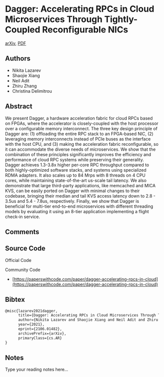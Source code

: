 
# Dagger: Accelerating RPCs in Cloud Microservices Through Tightly-Coupled Reconfigurable NICs

[arXiv](https://arxiv.org/abs/2106.01482), [PDF](https://arxiv.org/pdf/2106.01482.pdf)

## Authors

- Nikita Lazarev
- Shaojie Xiang
- Neil Adit
- Zhiru Zhang
- Christina Delimitrou

## Abstract

We present Dagger, a hardware acceleration fabric for cloud RPCs based on FPGAs, where the accelerator is closely-coupled with the host processor over a configurable memory interconnect. The three key design principle of Dagger are: (1) offloading the entire RPC stack to an FPGA-based NIC, (2) leveraging memory interconnects instead of PCIe buses as the interface with the host CPU, and (3) making the acceleration fabric reconfigurable, so it can accommodate the diverse needs of microservices. We show that the combination of these principles significantly improves the efficiency and performance of cloud RPC systems while preserving their generality. Dagger achieves 1.3-3.8x higher per-core RPC throughput compared to both highly-optimized software stacks, and systems using specialized RDMA adapters. It also scales up to 84 Mrps with 8 threads on 4 CPU cores, while maintaining state-of-the-art us-scale tail latency. We also demonstrate that large third-party applications, like memcached and MICA KVS, can be easily ported on Dagger with minimal changes to their codebase, bringing their median and tail KVS access latency down to 2.8 - 3.5us and 5.4 - 7.8us, respectively. Finally, we show that Dagger is beneficial for multi-tier end-to-end microservices with different threading models by evaluating it using an 8-tier application implementing a flight check-in service.

## Comments



## Source Code

Official Code



Community Code

- [https://paperswithcode.com/paper/dagger-accelerating-rpcs-in-cloud](https://paperswithcode.com/paper/dagger-accelerating-rpcs-in-cloud)

## Bibtex

```tex
@misc{lazarev2021dagger,
      title={Dagger: Accelerating RPCs in Cloud Microservices Through Tightly-Coupled Reconfigurable NICs}, 
      author={Nikita Lazarev and Shaojie Xiang and Neil Adit and Zhiru Zhang and Christina Delimitrou},
      year={2021},
      eprint={2106.01482},
      archivePrefix={arXiv},
      primaryClass={cs.AR}
}
```

## Notes

Type your reading notes here...

